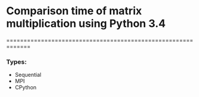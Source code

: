 
# Comparison time of matrix multiplication using Python 3.4
=============================================================
### Types:
- Sequential
- MPI
- CPython
